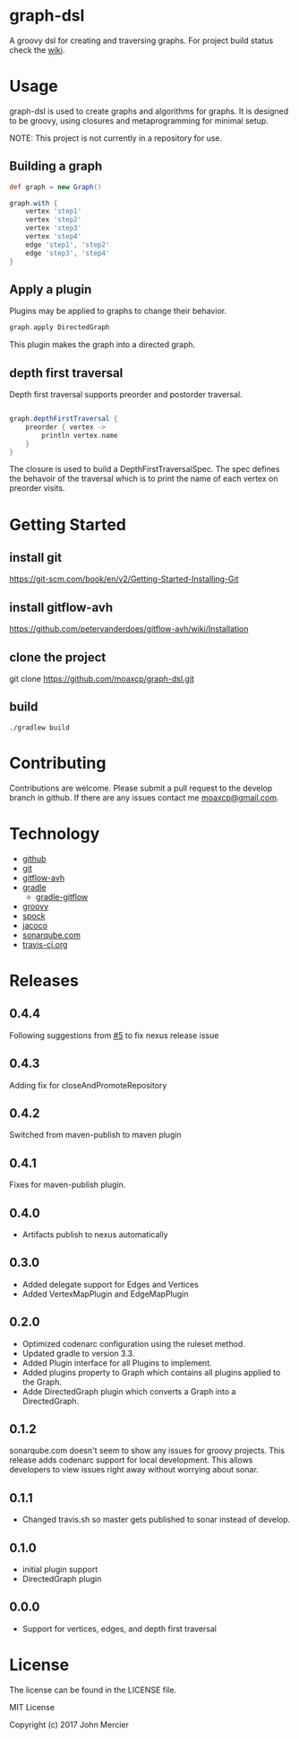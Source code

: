 # graph-dsl

A groovy dsl for creating and traversing graphs. 
For project build status check the [wiki](https://github.com/moaxcp/graph-dsl/wiki).

# Usage

graph-dsl is used to create graphs and algorithms for graphs.
It is designed to be groovy, using closures and metaprogramming for minimal setup.

NOTE: This project is not currently in a repository for use.

## Building a graph

```groovy
def graph = new Graph()

graph.with {
    vertex 'step1'
    vertex 'step2'
    vertex 'step3'
    vertex 'step4'
    edge 'step1', 'step2'
    edge 'step3', 'step4'
}
```

## Apply a plugin

Plugins may be applied to graphs to change their behavior.

```groovy
graph.apply DirectedGraph
```

This plugin makes the graph into a directed graph.

## depth first traversal

Depth first traversal supports preorder and postorder traversal.

```groovy

graph.depthFirstTraversal {
    preorder { vertex ->
        println vertex.name
    }
}
```

The closure is used to build a DepthFirstTraversalSpec. The spec defines the behavoir of the traversal which is to print the name of each vertex on preorder visits.

# Getting Started

## install git

https://git-scm.com/book/en/v2/Getting-Started-Installing-Git

## install gitflow-avh

https://github.com/petervanderdoes/gitflow-avh/wiki/Installation

## clone the project

git clone https://github.com/moaxcp/graph-dsl.git

## build

`./gradlew build`

# Contributing

Contributions are welcome. Please submit a pull request to the develop branch in github. If there are any issues contact me moaxcp@gmail.com.

# Technology

* [github](https://github.com/)
* [git](https://git-scm.com/)
* [gitflow-avh](https://github.com/petervanderdoes/gitflow-avh)
* [gradle](https://gradle.org/) 
    * [gradle-gitflow](https://github.com/amkay/gradle-gitflow)
* [groovy](http://www.groovy-lang.org/)
* [spock](http://spockframework.org/)
* [jacoco](http://www.eclemma.org/jacoco/)
* [sonarqube.com](https://sonarqube.com/dashboard?id=com.github.moaxcp%3Agraph-dsl)
* [travis-ci.org](https://travis-ci.org/moaxcp/graph-dsl)

# Releases

## 0.4.4

Following suggestions from [#5](https://github.com/Codearte/gradle-nexus-staging-plugin/issues/5) to fix nexus release issue

## 0.4.3

Adding fix for closeAndPromoteRepository

## 0.4.2

Switched from maven-publish to maven plugin

## 0.4.1

Fixes for maven-publish plugin.

## 0.4.0

* Artifacts publish to nexus automatically

## 0.3.0

* Added delegate support for Edges and Vertices
* Added VertexMapPlugin and EdgeMapPlugin

## 0.2.0

* Optimized codenarc configuration using the ruleset method.
* Updated gradle to version 3.3.
* Added Plugin interface for all Plugins to implement.
* Added plugins property to Graph which contains all plugins applied to the Graph.
* Adde DirectedGraph plugin which converts a Graph into a DirectedGraph.

## 0.1.2

sonarqube.com doesn't seem to show any issues for groovy projects. This release adds codenarc support for local development. This allows developers to view issues right away without worrying about sonar.

## 0.1.1

* Changed travis.sh so master gets published to sonar instead of develop.

## 0.1.0

* initial plugin support
* DirectedGraph plugin

## 0.0.0

* Support for vertices, edges, and depth first traversal

# License

The license can be found in the LICENSE file.

MIT License

Copyright (c) 2017 John Mercier